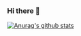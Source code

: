 ### Hi there 👋
[![Anurag's github stats](https://github-readme-stats.vercel.app/api?username=leorrose)](https://github.com/anuraghazra/github-readme-stats)

<!--
**leorrose/leorrose** is a ✨ _special_ ✨ repository because its `README.md` (this file) appears on your GitHub profile.

Here are some ideas to get you started:

- 🔭 I’m currently working on ...
- 🌱 I’m currently learning ...
- 👯 I’m looking to collaborate on ...
- 🤔 I’m looking for help with ...
- 💬 Ask me about ...
- 📫 How to reach me: ...
- 😄 Pronouns: ...
- ⚡ Fun fact: ...
-->
